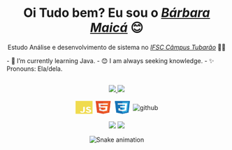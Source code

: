 
<div>
  <h1 align="center">Oi Tudo bem? Eu sou o <a href="https://www.linkedin.com/in/barbaramaica/"><i>Bárbara Maicá</i></a> 😊</h1>
  <p align="center">Estudo Análise e desenvolvimento de sistema no <a href="https://www.ifsc.edu.br/web/campus-tubarao/"><i>IFSC Câmpus Tubarão</i></a> 👨‍🎓</p>
  
   <td> - 🌱 I’m currently learning Java.</td>
   <td> - 😊 I am always seeking knowledge.</td>
   <td> - ✨ Pronouns: Ela/dela.</td>
     
</div>

##

<!-- <h1 align="center"> 
  Trybe
</h1>

<p align="center"><i>"A Trybe é uma escola do futuro para qualquer pessoa que deseja construir uma carreira de sucesso em tecnologia. Como estudante a pessoa ainda tem a opção de pagar os estudos apenas quando estiver formada e com um bom trabalho."</i></p> -->

<div align="center">
  <a href="https://github.com/BarbaraM1">
    <img height="150em" src="https://github-readme-stats.vercel.app/api?username=BarbaraM1&count_private=true&include_all_commits=true&show_icons=true&theme=dracula&hide_border=false&show_owner=true"/>
    <img height="150em" src="https://github-readme-stats.vercel.app/api/top-langs/?username=BarbaraM1&theme=dracula&hide_border=false&&layout=compact"/>
  </a>
</div>

<div align="center" valign="top"><br>
  
  <img align="center" alt="Js" height="30" width="40" src="https://raw.githubusercontent.com/devicons/devicon/master/icons/javascript/javascript-plain.svg">
  <img align="center" alt="HTML" height="30" width="40" src="https://raw.githubusercontent.com/devicons/devicon/master/icons/html5/html5-original.svg">
  <img align="center" alt="CSS" height="30" width="40" src="https://raw.githubusercontent.com/devicons/devicon/master/icons/css3/css3-original.svg">
  <img align="center" alt="github" height="35" width="35" src="/assets/GitHub.png">
</div><br>

<div align="center">
  <a href="https://www.linkedin.com/in/b%C3%A1rbara-maic%C3%A1-072054169/" target="_blank"><img src="https://img.shields.io/badge/-LinkedIn-%230077B5?style=for-the-badge&logo=linkedin&logoColor=white" target="_blank"></a> 
  <a href="mailto:barbaragmaica@gmail.com"><img src="https://img.shields.io/badge/-Gmail-%23333?style=for-the-badge&logo=gmail&logoColor=white" target="_blank"></a>
</div>

<div align="center">
  
  ![Snake animation](https://github.com/danielbped/danielbped/blob/output/github-contribution-grid-snake.svg)
  
</div>






